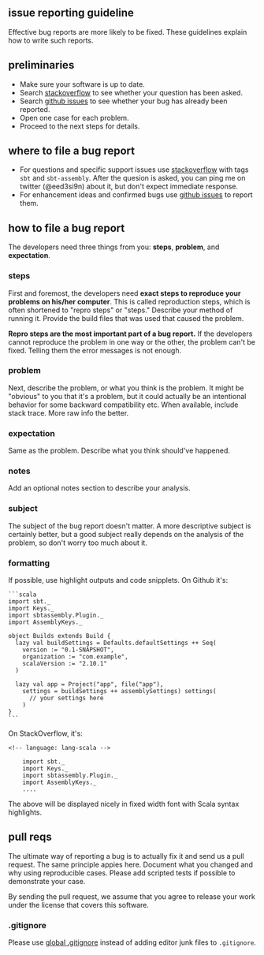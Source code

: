   [1]: https://github.com/sbt/sbt-assembly/issues
  [3]: http://stackoverflow.com/questions/tagged/sbt-assembly

issue reporting guideline
-------------------------

Effective bug reports are more likely to be fixed. These guidelines explain how to write such reports.

## preliminaries

- Make sure your software is up to date.
- Search [stackoverflow][3] to see whether your question has been asked.
- Search [github issues][1] to see whether your bug has already been reported.
- Open one case for each problem.
- Proceed to the next steps for details.

## where to file a bug report

- For questions and specific support issues use [stackoverflow][3] with tags `sbt` and `sbt-assembly`. After the quesion is asked, you can ping me on twitter (@eed3si9n) about it, but don't expect immediate response.
- For enhancement ideas and confirmed bugs use [github issues][1] to report them.

## how to file a bug report

The developers need three things from you: **steps**, **problem**, and **expectation**.

### steps

First and foremost, the developers need **exact steps to reproduce your problems on his/her computer**. This is called reproduction steps, which is often shortened to "repro steps" or "steps." Describe your method of running it. Provide the build files that was used that caused the problem.

**Repro steps are the most important part of a bug report.** If the developers cannot reproduce the problem in one way or the other, the problem can't be fixed. Telling them the error messages is not enough.

### problem

Next, describe the problem, or what you think is the problem. It might be "obvious" to you that it's a problem, but it could actually be an intentional behavior for some backward compatibility etc. When available, include stack trace. More raw info the better.

### expectation

Same as the problem. Describe what you think should've happened.

### notes

Add an optional notes section to describe your analysis.

### subject

The subject of the bug report doesn't matter. A more descriptive subject is certainly better, but a good subject really depends on the analysis of the problem, so don't worry too much about it.

### formatting

If possible, use highlight outputs and code snipplets. On Github it's:

    ```scala
    import sbt._
    import Keys._
    import sbtassembly.Plugin._
    import AssemblyKeys._

    object Builds extends Build {
      lazy val buildSettings = Defaults.defaultSettings ++ Seq(
        version := "0.1-SNAPSHOT",
        organization := "com.example",
        scalaVersion := "2.10.1"
      )

      lazy val app = Project("app", file("app"),
        settings = buildSettings ++ assemblySettings) settings(
          // your settings here
        )
    }
    ```

On StackOverflow, it's:

```
<!-- language: lang-scala -->

    import sbt._
    import Keys._
    import sbtassembly.Plugin._
    import AssemblyKeys._
    ....
```

The above will be displayed nicely in fixed width font with Scala syntax highlights.

## pull reqs

The ultimate way of reporting a bug is to actually fix it and send us a pull request. The same principle appies here. Document what you changed and why using reproducible cases. Please add scripted tests if possible to demonstrate your case.

By sending the pull request, we assume that you agree to release your work under the license that covers this software.

### .gitignore

Please use [global .gitignore](http://help.github.com/ignore-files/) instead of adding editor junk files to `.gitignore`.
